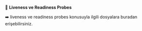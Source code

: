 🧑 **Liveness ve Readiness Probes**

➡️ liveness ve readiness probes konusuyla ilgili dosyalara buradan erişebilirsiniz.
